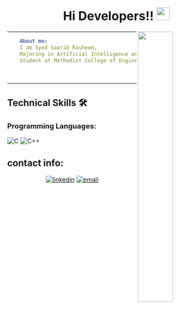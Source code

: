 <h1  align="center">   Hi Developers!! <img src="https://media1.tenor.com/images/972357cfdfdb108f207a4eff95bfda7f/tenor.gif?itemid=11046092" width="30px"></h1>
<img width="40%" align="right"   src="https://th.bing.com/th/id/OIP.mnMl6DmQ9LCSVe3EL-0MygAAAA?pid=ImgDet&rs=1" >
<hr/>

```yaml
    About me:
    I am Syed Saarib Rasheed,
    Majoring in Artificial Intelligence and Data Science,
    Student at Methodist College of Engineering And Technology.
```

<br>
<hr/>
<h2> Technical Skills 🛠 </h2>

<h3 align="left">Programming Languages:</h3>

![C](https://www.kindpng.com/picc/m/355-3559027_c-programming-language-logo-clipart-png-download-c.png)
![C++](https://img.shields.io/badge/-C++-00599C?style=flat-square&logo=c)

<h2> contact info: </h2>

<p align="center">
  <a href="https://www.linkedin.com/in/saarib2405/"><img src="https://img.icons8.com/color/96/000000/linkedin.png" alt="linkedin"/></a>
    <a href="mailto:saarib2405@gmail.com"><img src="https://img.icons8.com/color/96/000000/gmail.png" alt="email"/></a>
</p>
  <!---   <a href="https://hub.docker.com/u/matyo91"><img src="https://img.icons8.com/color/96/000000/docker.png" alt="docker"/></a> --->
